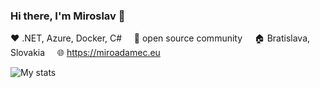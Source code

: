 ### Hi there, I'm Miroslav 👋
:heart: .NET, Azure, Docker, C# &nbsp;&nbsp;&nbsp; :love_letter: open source community &nbsp;&nbsp;&nbsp; :house: Bratislava, Slovakia &nbsp;&nbsp;&nbsp; :globe_with_meridians: https://miroadamec.eu

![My stats](https://github-readme-stats.vercel.app/api?username=mirecad&count_private=true&show_icons=true&theme=vue-dark)
